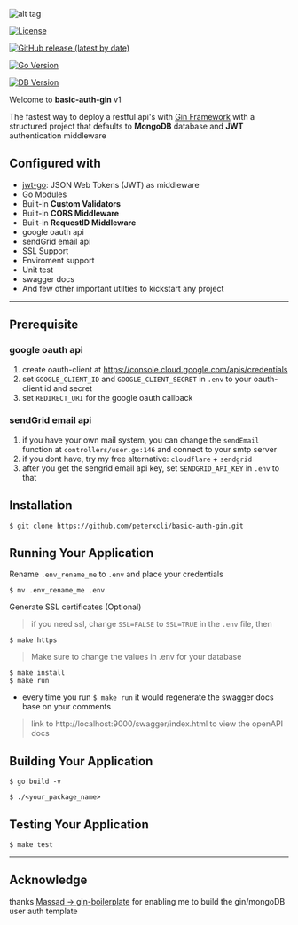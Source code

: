 ![alt tag](https://upload.wikimedia.org/wikipedia/commons/2/23/Golang.png)

[![License](https://img.shields.io/github/license/peterxcli/basic-auth-gin)](https://github.com/peterxcli/basic-auth-gin/blob/master/LICENSE) 

[![GitHub release (latest by date)](https://img.shields.io/github/v/release/peterxcli/basic-auth-gin)](https://github.com/peterxcli/basic-auth-gin/releases) 

[![Go Version](https://img.shields.io/github/go-mod/go-version/Massad/gin-boilerplate)](https://github.com/peterxcli/basic-auth-gin/blob/master/go.mod) 

[![DB Version](https://img.shields.io/badge/DB-MongoDB--latest-blue)](https://github.com/peterxcli/basic-auth-gin/blob/master/go.mod) 

Welcome to **basic-auth-gin** v1

The fastest way to deploy a restful api's with [Gin Framework](https://github.com/gin-gonic/gin/) with a structured project that defaults to **MongoDB** database and **JWT** authentication middleware

## Configured with

- [jwt-go](https://github.com/golang-jwt/jwt): JSON Web Tokens (JWT) as middleware
- Go Modules
- Built-in **Custom Validators**
- Built-in **CORS Middleware**
- Built-in **RequestID Middleware**
- google oauth api
- sendGrid email api
- SSL Support
- Enviroment support
- Unit test
- swagger docs
- And few other important utilties to kickstart any project

-------------------

## Prerequisite
### google oauth api
1. create oauth-client at https://console.cloud.google.com/apis/credentials
2. set `GOOGLE_CLIENT_ID` and `GOOGLE_CLIENT_SECRET` in `.env` to your oauth-client id and secret
3. set `REDIRECT_URI` for the google oauth callback
### sendGrid email api
1. if you have your own mail system, you can change the `sendEmail` function at `controllers/user.go:146` and connect to your smtp server
2. if you dont have, try my free alternative: `cloudflare` + `sendgrid`
3. after you get the sengrid email api key, set `SENDGRID_API_KEY` in `.env` to that

## Installation

```
$ git clone https://github.com/peterxcli/basic-auth-gin.git
```

## Running Your Application

Rename `.env_rename_me` to `.env` and place your credentials

```
$ mv .env_rename_me .env
```

Generate SSL certificates (Optional)

> if you need ssl, change `SSL=FALSE` to `SSL=TRUE` in the `.env` file, then

```
$ make https
```

> Make sure to change the values in .env for your database

```
$ make install
$ make run
```

* every time you run `$ make run` it would regenerate the swagger docs base on your comments

> link to http://localhost:9000/swagger/index.html to view the openAPI docs

## Building Your Application

```
$ go build -v
```

```
$ ./<your_package_name>
```

## Testing Your Application

```
$ make test
```

---

## Acknowledge
thanks [Massad -> gin-boilerplate](https://github.com/Massad/gin-boilerplate) 
for enabling me to build the gin/mongoDB user auth template
